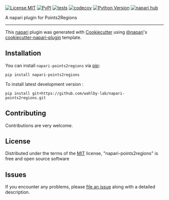 
[![License MIT](https://img.shields.io/pypi/l/napari-points2regions.svg?color=green)](https://github.com/wahlby-lab/napari-points2regions/raw/main/LICENSE)
[![PyPI](https://img.shields.io/pypi/v/napari-points2regions.svg?color=green)](https://pypi.org/project/napari-points2regions)
[![tests](https://github.com/wahlby-lab/napari-points2regions/workflows/tests/badge.svg)](https://github.com/wahlby-lab/napari-points2regions/actions)
[![codecov](https://codecov.io/gh/wahlby-lab/napari-points2regions/branch/main/graph/badge.svg)](https://codecov.io/gh/wahlby-lab/napari-points2regions)
[![Python Version](https://img.shields.io/pypi/pyversions/napari-points2regions.svg?color=green)](https://python.org)
[![napari hub](https://img.shields.io/endpoint?url=https://api.napari-hub.org/shields/napari-points2regions)](https://napari-hub.org/plugins/napari-points2regions)

A napari plugin for Points2Regions

----------------------------------

This [napari] plugin was generated with [Cookiecutter] using [@napari]'s [cookiecutter-napari-plugin] template.

<!--
Don't miss the full getting started guide to set up your new package:
https://github.com/napari/cookiecutter-napari-plugin#getting-started

and review the napari docs for plugin developers:
https://napari.org/stable/plugins/index.html
-->

## Installation

You can install `napari-points2regions` via [pip]:

    pip install napari-points2regions



To install latest development version :

    pip install git+https://github.com/wahlby-lab/napari-points2regions.git


## Contributing

Contributions are very welcome.

## License

Distributed under the terms of the [MIT] license,
"napari-points2regions" is free and open source software

## Issues

If you encounter any problems, please [file an issue] along with a detailed description.

[napari]: https://github.com/napari/napari
[Cookiecutter]: https://github.com/audreyr/cookiecutter
[@napari]: https://github.com/napari
[MIT]: http://opensource.org/licenses/MIT
[BSD-3]: http://opensource.org/licenses/BSD-3-Clause
[GNU GPL v3.0]: http://www.gnu.org/licenses/gpl-3.0.txt
[GNU LGPL v3.0]: http://www.gnu.org/licenses/lgpl-3.0.txt
[Apache Software License 2.0]: http://www.apache.org/licenses/LICENSE-2.0
[Mozilla Public License 2.0]: https://www.mozilla.org/media/MPL/2.0/index.txt
[cookiecutter-napari-plugin]: https://github.com/napari/cookiecutter-napari-plugin

[file an issue]: https://github.com/wahlby-lab/napari-points2regions/issues

[napari]: https://github.com/napari/napari
[tox]: https://tox.readthedocs.io/en/latest/
[pip]: https://pypi.org/project/pip/
[PyPI]: https://pypi.org/
